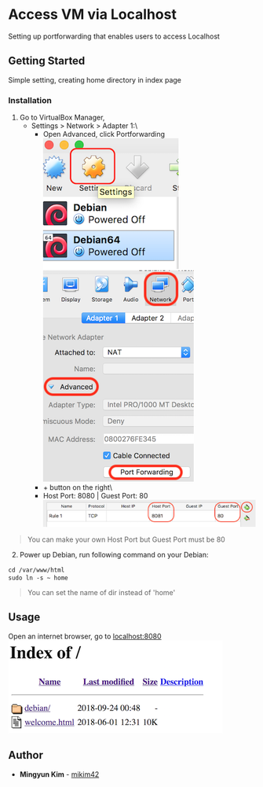 # Access VM via Localhost

Setting up portforwarding that enables users to access Localhost

## Getting Started

Simple setting, creating home directory in index page

### Installation

1. Go to VirtualBox Manager,
	- Settings > Network > Adapter 1:\
		- Open Advanced, click Portforwarding\
	![settings](./img/setting.png)
	![network](./img/network.png)
		- \+ button on the right\
		- Host Port: 8080 | Guest Port: 80\
	![port](./img/port.png)

> You can make your own Host Port but Guest Port must be 80

2. Power up Debian, run following command on your Debian:
```
cd /var/www/html
sudo ln -s ~ home
```

> You can set the name of dir instead of 'home'

## Usage

Open an internet browser, go to [localhost:8080](http://localhost:8080)\
![indexpage](./img/indexpage.png)

## Author

* **Mingyun Kim** - [mikim42](https://github.com/mikim42)
